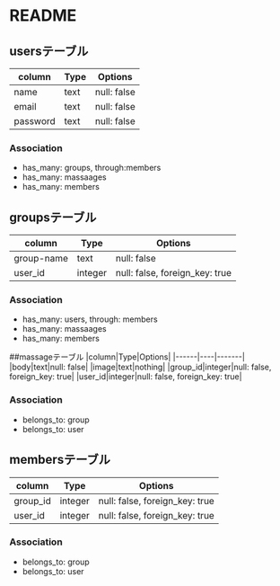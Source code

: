 # README

## usersテーブル

|column|Type|Options|
|------|----|-------|
|name|text|null: false|
|email|text|null: false|
|password|text|null: false|

### Association
- has_many: groups, through:members
- has_many: massaages
- has_many: members


## groupsテーブル
|column|Type|Options|
|------|----|-------|
|group-name|text|null: false|
|user_id|integer|null: false, foreign_key: true|

### Association
- has_many: users, through: members
- has_many: massaages
- has_many: members

##massageテーブル
|column|Type|Options|
|------|----|-------|
|body|text|null: false|
|image|text|nothing|
|group_id|integer|null: false, foreign_key: true|
|user_id|integer|null: false, foreign_key: true|

### Association
- belongs_to: group
- belongs_to: user

## membersテーブル
|column|Type|Options|
|------|----|-------|
|group_id|integer|null: false, foreign_key: true|
|user_id|integer|null: false, foreign_key: true|

### Association
- belongs_to: group
- belongs_to: user
